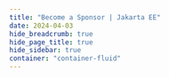 ```yaml
---
title: "Become a Sponsor | Jakarta EE"
date: 2024-04-03
hide_breadcrumb: true
hide_page_title: true
hide_sidebar: true
container: "container-fluid"
---
```

